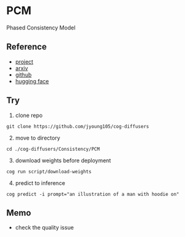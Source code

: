 # PCM

Phased Consistency Model

## Reference

- [project](https://g-u-n.github.io/projects/pcm/)
- [arxiv](https://arxiv.org/abs/2405.18407)
- [github](https://github.com/G-U-N/Phased-Consistency-Model)
- [hugging face](https://huggingface.co/wangfuyun/PCM_Weights)

## Try

1. clone repo
```
git clone https://github.com/jyoung105/cog-diffusers
```

2. move to directory
```
cd ./cog-diffusers/Consistency/PCM
```

3. download weights before deployment
```
cog run script/download-weights
```

4. predict to inference
```
cog predict -i prompt="an illustration of a man with hoodie on"
```

## Memo
- check the quality issue